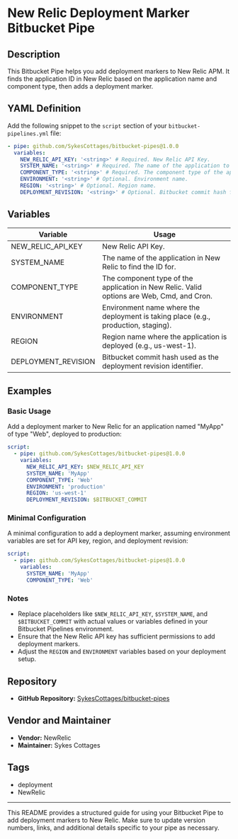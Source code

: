 # New Relic Deployment Marker Bitbucket Pipe

## Description

This Bitbucket Pipe helps you add deployment markers to New Relic APM. It finds the application ID in New Relic based on the application name and component type, then adds a deployment marker.

## YAML Definition

Add the following snippet to the `script` section of your `bitbucket-pipelines.yml` file:

```yaml
- pipe: github.com/SykesCottages/bitbucket-pipes@1.0.0
  variables:
    NEW_RELIC_API_KEY: '<string>' # Required. New Relic API Key.
    SYSTEM_NAME: '<string>' # Required. The name of the application to find the ID for.
    COMPONENT_TYPE: '<string>' # Required. The component type of the application to find the ID for. Options are Web, Cmd, and Cron.
    ENVIRONMENT: '<string>' # Optional. Environment name.
    REGION: '<string>' # Optional. Region name.
    DEPLOYMENT_REVISION: '<string>' # Optional. Bitbucket commit hash for the deployment.
```

## Variables

| Variable            | Usage                                                                                                                                                                                                                   |
|---------------------|-------------------------------------------------------------------------------------------------------------------------------------------------------------------------------------------------------------------------|
| NEW_RELIC_API_KEY   | New Relic API Key.                                                                                                                                                                                                      |
| SYSTEM_NAME         | The name of the application in New Relic to find the ID for.                                                                                                                                                             |
| COMPONENT_TYPE      | The component type of the application in New Relic. Valid options are Web, Cmd, and Cron.                                                                                                                                |
| ENVIRONMENT         | Environment name where the deployment is taking place (e.g., production, staging).                                                                                                                                       |
| REGION              | Region name where the application is deployed (e.g., us-west-1).                                                                                                                                                        |
| DEPLOYMENT_REVISION | Bitbucket commit hash used as the deployment revision identifier.                                                                                                                                                        |

## Examples

### Basic Usage

Add a deployment marker to New Relic for an application named "MyApp" of type "Web", deployed to production:

```yaml
script:
  - pipe: github.com/SykesCottages/bitbucket-pipes@1.0.0
    variables:
      NEW_RELIC_API_KEY: $NEW_RELIC_API_KEY
      SYSTEM_NAME: 'MyApp'
      COMPONENT_TYPE: 'Web'
      ENVIRONMENT: 'production'
      REGION: 'us-west-1'
      DEPLOYMENT_REVISION: $BITBUCKET_COMMIT
```

### Minimal Configuration

A minimal configuration to add a deployment marker, assuming environment variables are set for API key, region, and deployment revision:

```yaml
script:
  - pipe: github.com/SykesCottages/bitbucket-pipes@1.0.0
    variables:
      SYSTEM_NAME: 'MyApp'
      COMPONENT_TYPE: 'Web'
```

### Notes

- Replace placeholders like `$NEW_RELIC_API_KEY`, `$SYSTEM_NAME`, and `$BITBUCKET_COMMIT` with actual values or variables defined in your Bitbucket Pipelines environment.
- Ensure that the New Relic API key has sufficient permissions to add deployment markers.
- Adjust the `REGION` and `ENVIRONMENT` variables based on your deployment setup.

## Repository

- **GitHub Repository:** [SykesCottages/bitbucket-pipes](https://github.com/SykesCottages/bitbucket-pipes)

## Vendor and Maintainer

- **Vendor:** NewRelic
- **Maintainer:** Sykes Cottages

## Tags

- deployment
- NewRelic

---

This README provides a structured guide for using your Bitbucket Pipe to add deployment markers to New Relic. Make sure to update version numbers, links, and additional details specific to your pipe as necessary.
